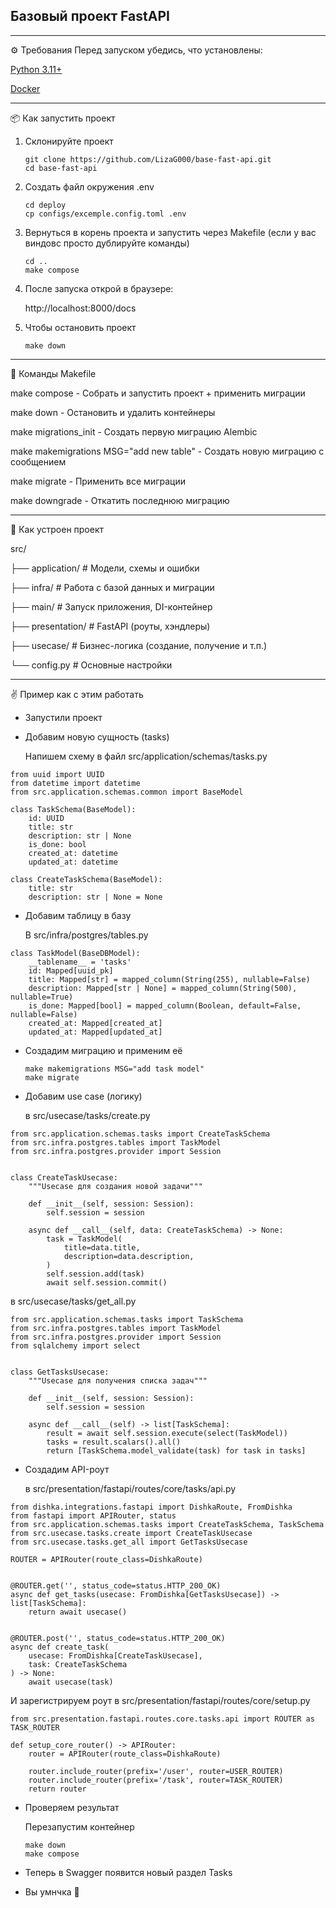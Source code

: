 Базовый проект FastAPI
------------------------------------------------------------------------------------------------------------
------------------------------------------------------------------------------------------------------------

⚙️ Требования
Перед запуском убедись, что установлены:

   [Python 3.11+](https://www.python.org/)
   
   [Docker](https://www.docker.com/products/docker-desktop/)
   
------------------------------------------------------------------------------------------------------------
  
📦 Как запустить проект
1. Склонируйте проект
   ```
   git clone https://github.com/LizaG000/base-fast-api.git
   cd base-fast-api
   ```

3. Создать файл окружения .env
   ```
   cd deploy
   cp configs/excemple.config.toml .env
   ```

4. Вернуться в корень проекта и запустить через Makefile (если у вас виндовс просто дублируйте команды)
   ```
   cd ..
   make compose
   ```

5.  После запуска открой в браузере:
   
     http://localhost:8000/docs

7. Чтобы остановить проект
   ```
   make down
   ```

------------------------------------------------------------------------------------------------------------

👀 Команды Makefile

make compose - Собрать и запустить проект + применить миграции

make down - Остановить и удалить контейнеры

make migrations_init	- Создать первую миграцию Alembic

make makemigrations MSG="add new table" - Создать новую миграцию с сообщением

make migrate - Применить все миграции

make downgrade - Откатить последнюю миграцию

------------------------------------------------------------------------------------------------------------

🧠 Как устроен проект

src/

├── application/   # Модели, схемы и ошибки

├── infra/         # Работа с базой данных и миграции

├── main/          # Запуск приложения, DI-контейнер

├── presentation/  # FastAPI (роуты, хэндлеры)

├── usecase/       # Бизнес-логика (создание, получение и т.п.)

└── config.py      # Основные настройки

------------------------------------------------------------------------------------------------------------

✌️ Пример как с этим работать

- Запустили проект

- Добавим новую сущность (tasks)
  
  Напишем схему в файл src/application/schemas/tasks.py

```
from uuid import UUID
from datetime import datetime
from src.application.schemas.common import BaseModel

class TaskSchema(BaseModel):
    id: UUID
    title: str
    description: str | None
    is_done: bool
    created_at: datetime
    updated_at: datetime

class CreateTaskSchema(BaseModel):
    title: str
    description: str | None = None
```

- Добавим таблицу в базу
  
  В src/infra/postgres/tables.py
  
```
class TaskModel(BaseDBModel):
    __tablename__ = 'tasks' 
    id: Mapped[uuid_pk] 
    title: Mapped[str] = mapped_column(String(255), nullable=False) 
    description: Mapped[str | None] = mapped_column(String(500), nullable=True)
    is_done: Mapped[bool] = mapped_column(Boolean, default=False, nullable=False)
    created_at: Mapped[created_at]
    updated_at: Mapped[updated_at]
```

- Создадим миграцию и применим её
  ```
  make makemigrations MSG="add task model"
  make migrate
  ```
  
- Добавим use case (логику)
  
  в src/usecase/tasks/create.py
  
```
from src.application.schemas.tasks import CreateTaskSchema
from src.infra.postgres.tables import TaskModel
from src.infra.postgres.provider import Session


class CreateTaskUsecase:
    """Usecase для создания новой задачи"""

    def __init__(self, session: Session):
        self.session = session

    async def __call__(self, data: CreateTaskSchema) -> None:
        task = TaskModel(
            title=data.title,
            description=data.description,
        )
        self.session.add(task)
        await self.session.commit()
```

  в src/usecase/tasks/get_all.py

```
from src.application.schemas.tasks import TaskSchema
from src.infra.postgres.tables import TaskModel
from src.infra.postgres.provider import Session
from sqlalchemy import select


class GetTasksUsecase:
    """Usecase для получения списка задач"""

    def __init__(self, session: Session):
        self.session = session

    async def __call__(self) -> list[TaskSchema]:
        result = await self.session.execute(select(TaskModel))
        tasks = result.scalars().all()
        return [TaskSchema.model_validate(task) for task in tasks]
```

- Создадим API-роут
  
  в src/presentation/fastapi/routes/core/tasks/api.py
```
from dishka.integrations.fastapi import DishkaRoute, FromDishka
from fastapi import APIRouter, status
from src.application.schemas.tasks import CreateTaskSchema, TaskSchema
from src.usecase.tasks.create import CreateTaskUsecase
from src.usecase.tasks.get_all import GetTasksUsecase

ROUTER = APIRouter(route_class=DishkaRoute)


@ROUTER.get('', status_code=status.HTTP_200_OK)
async def get_tasks(usecase: FromDishka[GetTasksUsecase]) -> list[TaskSchema]:
    return await usecase()


@ROUTER.post('', status_code=status.HTTP_200_OK)
async def create_task(
    usecase: FromDishka[CreateTaskUsecase],
    task: CreateTaskSchema
) -> None:
    await usecase(task)

```
  
  И зарегистрируем роут в src/presentation/fastapi/routes/core/setup.py
  
```
from src.presentation.fastapi.routes.core.tasks.api import ROUTER as TASK_ROUTER

def setup_core_router() -> APIRouter:
    router = APIRouter(route_class=DishkaRoute)

    router.include_router(prefix='/user', router=USER_ROUTER)
    router.include_router(prefix='/task', router=TASK_ROUTER)
    return router

```

- Проверяем результат
  
  Перезапустим контейнер
  ```
  make down
  make compose
  ```

- Теперь в Swagger появится новый раздел Tasks
  
- Вы умнчка 🎉
  

